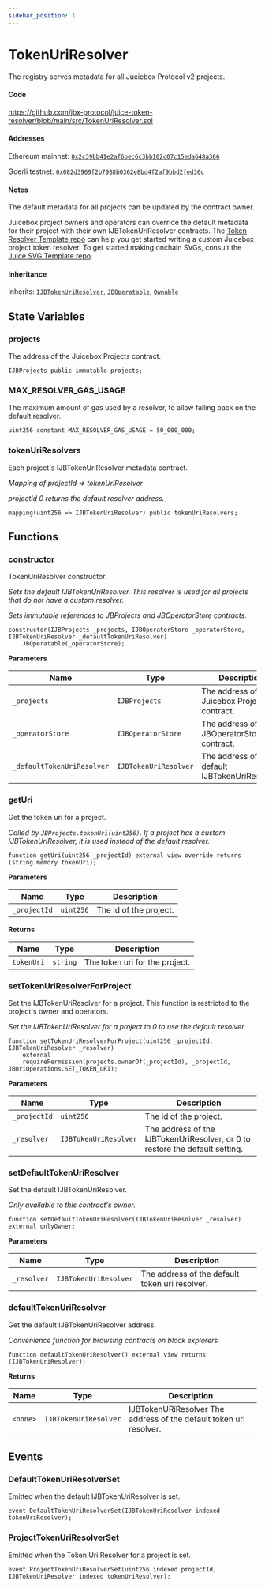 ```yaml
---
sidebar_position: 1
---
```


# TokenUriResolver

The registry serves metadata for all Juciebox Protocol v2 projects.

#### Code
https://github.com/jbx-protocol/juice-token-resolver/blob/main/src/TokenUriResolver.sol

#### Addresses

Ethereum mainnet: [`0x2c39bb41e2af6bec6c3bb102c07c15eda648a366`](https://etherscan.io/address/0x2c39bb41e2af6bec6c3bb102c07c15eda648a366)

Goerli testnet: [`0x082d3969f2b7988b0362e8bd4f2af9bbd2fed36c`](https://goerli.etherscan.io/address/0x082d3969f2b7988b0362e8bd4f2af9bbd2fed36c)

#### Notes

The default metadata for all projects can be updated by the contract owner.

Juicebox project owners and operators can override the default metadata for their project with their own IJBTokenUriResolver contracts. The [Token Resolver Template repo](https://github.com/nnnnicholas/juice-token-resolver-template) can help you get started writing a custom Juicebox project token resolver. To get started making onchain SVGs, consult the [Juice SVG Template repo](https://github.com/nnnnicholas/juice-svg-template).


#### Inheritance
Inherits: [`IJBTokenUriResolver`](/docs/dev/v3/api/interfaces/ijbtokenuriresolver.md), [`JBOperatable`](/docs/dev/v3/api/contracts/or-abstract/jboperatable/README.md), [`Ownable`](https://docs.openzeppelin.com/contracts/4.x/api/access#Ownable)

## State Variables

### projects

The address of the Juicebox Projects contract.

```solidity
IJBProjects public immutable projects;
```

### MAX_RESOLVER_GAS_USAGE

The maximum amount of gas used by a resolver, to allow falling back on the default resolver.

```solidity
uint256 constant MAX_RESOLVER_GAS_USAGE = 50_000_000;
```

### tokenUriResolvers

Each project's IJBTokenUriResolver metadata contract.

*Mapping of projectId => tokenUriResolver*

*projectId 0 returns the default resolver address.*

```solidity
mapping(uint256 => IJBTokenUriResolver) public tokenUriResolvers;
```

## Functions

### constructor

TokenUriResolver constructor.

*Sets the default IJBTokenUriResolver. This resolver is used for all projects that do not have a custom resolver.*

*Sets immutable references to JBProjects and JBOperatorStore contracts.*

```solidity
constructor(IJBProjects _projects, IJBOperatorStore _operatorStore, IJBTokenUriResolver _defaultTokenUriResolver)
    JBOperatable(_operatorStore);
```

**Parameters**

|Name|Type|Description|
|----|----|-----------|
|`_projects`|`IJBProjects`|The address of the Juicebox Projects contract.|
|`_operatorStore`|`IJBOperatorStore`|The address of the JBOperatorStore contract.|
|`_defaultTokenUriResolver`|`IJBTokenUriResolver`|The address of the default IJBTokenUriResolver.|

### getUri

Get the token uri for a project.

*Called by `JBProjects.tokenUri(uint256)`. If a project has a custom IJBTokenUriResolver, it is used instead of the default resolver.*

```solidity
function getUri(uint256 _projectId) external view override returns (string memory tokenUri);
```

**Parameters**

|Name|Type|Description|
|----|----|-----------|
|`_projectId`|`uint256`|The id of the project.|

**Returns**

|Name|Type|Description|
|----|----|-----------|
|`tokenUri`|`string`|The token uri for the project.|

### setTokenUriResolverForProject

Set the IJBTokenUriResolver for a project. This function is restricted to the project's owner and operators.

*Set the IJBTokenUriResolver for a project to 0 to use the default resolver.*

```solidity
function setTokenUriResolverForProject(uint256 _projectId, IJBTokenUriResolver _resolver)
    external
    requirePermission(projects.ownerOf(_projectId), _projectId, JBUriOperations.SET_TOKEN_URI);
```

**Parameters**

|Name|Type|Description|
|----|----|-----------|
|`_projectId`|`uint256`|The id of the project.|
|`_resolver`|`IJBTokenUriResolver`|The address of the IJBTokenUriResolver, or 0 to restore the default setting.|

### setDefaultTokenUriResolver

Set the default IJBTokenUriResolver.

*Only available to this contract's owner.*

```solidity
function setDefaultTokenUriResolver(IJBTokenUriResolver _resolver) external onlyOwner;
```

**Parameters**

|Name|Type|Description|
|----|----|-----------|
|`_resolver`|`IJBTokenUriResolver`|The address of the default token uri resolver.|

### defaultTokenUriResolver

Get the default IJBTokenUriResolver address.

*Convenience function for browsing contracts on block explorers.*

```solidity
function defaultTokenUriResolver() external view returns (IJBTokenUriResolver);
```

**Returns**

|Name|Type|Description|
|----|----|-----------|
|`<none>`|`IJBTokenUriResolver`|IJBTokenURiResolver The address of the default token uri resolver.|

## Events

### DefaultTokenUriResolverSet

Emitted when the default IJBTokenUriResolver is set.

```solidity
event DefaultTokenUriResolverSet(IJBTokenUriResolver indexed tokenUriResolver);
```

### ProjectTokenUriResolverSet

Emitted when the Token Uri Resolver for a project is set.

```solidity
event ProjectTokenUriResolverSet(uint256 indexed projectId, IJBTokenUriResolver indexed tokenUriResolver);
```
